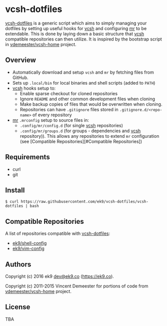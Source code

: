 vcsh-dotfiles
=============

[vcsh-dotfiles][0] is a generic script which aims to simply managing your
dotfiles by setting up useful hooks for [vcsh][1] and configuring [mr][2] to be
extendable. This is done by laying down a basic structure that [vcsh][1]
compatible repositories can then utilize. It is inspired by the bootstrap
script in [vdemeester/vcsh-home][3] project.

## Overview

- Automatically download and setup `vcsh` and `mr` by fetching files from GitHub.
- Sets up `.local/bin` for local binaries and shell scripts (added to `PATH`)
- [vcsh][1] hooks setup to:
    - Enable sparse checkout for cloned repositories
    - Ignore `README` and other common development files when cloning
    - Make backup copies of files that would be overwritten when cloning.
    - Repositories can have `.gitignore` files stored
      in `.gitignore.d/<repo-name>` of every repository
- [mr][2] `.mrconfig` setup to source files in:
    - `.config/mr/config.d` (for single [vcsh][1] repositories)
    - `.config/mr/groups.d` (for groups - dependencies and [vcsh][1] repository)).
  This allows any repositories to extend `mr` configuration (see
  [Compatible Repositories][#Compatible Repositories])

## Requirements

- curl
- git

## Install

    $ curl https://raw.githubusercontent.com/ek9/vcsh-dotfiles/vcsh-dotfiles | bash

## Compatible Repositories

A list of repositories compatible with [vcsh-dotfiles][0]:

- [ek9/shell-config][10]
- [ek9/vim-config][11]

## Authors

Copyright (c) 2016 ek9 <dev@ek9.co> (https://ek9.co).

Copyright (c) 2011-2015 Vincent Demeester for portions of code from
[vdemeester/vcsh-home][3] project.

## License

TBA

[0]: https://github.com/ek9/vcsh-dotfiles
[1]: https://github.com/RichiH/vcsh
[2]: https://github.com/joeyh/myrepos
[3]: https://github.com/vdemeester/vcsh-home
[10]: https://github.com/ek9/shell-config
[11]: https://github.com/ek9/vim-config
